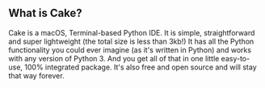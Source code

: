 ## What is Cake?
Cake is a macOS, Terminal-based Python IDE. It is simple, straightforward and super lightweight (the total size is less than 3kb!) It has all the Python functionality you could ever imagine (as it's written in Python) and works with any version of Python 3. And you get all of that in one little easy-to-use, 100% integrated package. It's also free and open source and will stay that way forever.
